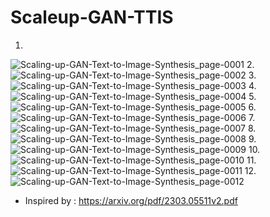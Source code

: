 # Scaleup-GAN-TTIS



1.
![Scaling-up-GAN-Text-to-Image-Synthesis_page-0001](https://github.com/Rakib-data-scientist/Scaleup-GAN-TTIS/assets/137823730/e3037180-4244-4292-9d07-03d9a6281bc2)
2.
![Scaling-up-GAN-Text-to-Image-Synthesis_page-0002](https://github.com/Rakib-data-scientist/Scaleup-GAN-TTIS/assets/137823730/a4778392-3a43-4035-a232-7c95cbf9a450)
3.
![Scaling-up-GAN-Text-to-Image-Synthesis_page-0003](https://github.com/Rakib-data-scientist/Scaleup-GAN-TTIS/assets/137823730/a7ef7481-63f3-4292-ab9c-7fe1fa9c36c8)
4.
![Scaling-up-GAN-Text-to-Image-Synthesis_page-0004](https://github.com/Rakib-data-scientist/Scaleup-GAN-TTIS/assets/137823730/4b3af220-af1e-4a0e-9ed2-4ae1d4ef50f2)
5.
![Scaling-up-GAN-Text-to-Image-Synthesis_page-0005](https://github.com/Rakib-data-scientist/Scaleup-GAN-TTIS/assets/137823730/34874f66-7eea-4608-b524-c37ab20b4cd1)
6.
![Scaling-up-GAN-Text-to-Image-Synthesis_page-0006](https://github.com/Rakib-data-scientist/Scaleup-GAN-TTIS/assets/137823730/fc9abb8d-5bed-4df5-ad2a-9f4f543dd6f6)
7.
![Scaling-up-GAN-Text-to-Image-Synthesis_page-0007](https://github.com/Rakib-data-scientist/Scaleup-GAN-TTIS/assets/137823730/2ce00c82-1a24-4a84-88b0-87c4e33801f5)
8.
![Scaling-up-GAN-Text-to-Image-Synthesis_page-0008](https://github.com/Rakib-data-scientist/Scaleup-GAN-TTIS/assets/137823730/133b0a4a-e8e9-4177-8d1d-d71321ce9da8)
9.
![Scaling-up-GAN-Text-to-Image-Synthesis_page-0009](https://github.com/Rakib-data-scientist/Scaleup-GAN-TTIS/assets/137823730/f3f61dce-b414-48ab-9142-0d8a1670c2a1)
10.
![Scaling-up-GAN-Text-to-Image-Synthesis_page-0010](https://github.com/Rakib-data-scientist/Scaleup-GAN-TTIS/assets/137823730/1213f285-9014-4060-a130-78b179310a5b)
11.
![Scaling-up-GAN-Text-to-Image-Synthesis_page-0011](https://github.com/Rakib-data-scientist/Scaleup-GAN-TTIS/assets/137823730/49e24c83-5f88-453d-9382-3c2faee9da1c)
12.
![Scaling-up-GAN-Text-to-Image-Synthesis_page-0012](https://github.com/Rakib-data-scientist/Scaleup-GAN-TTIS/assets/137823730/40728056-4178-4054-a8c6-a1ee90f9a529)

* Inspired by : https://arxiv.org/pdf/2303.05511v2.pdf



